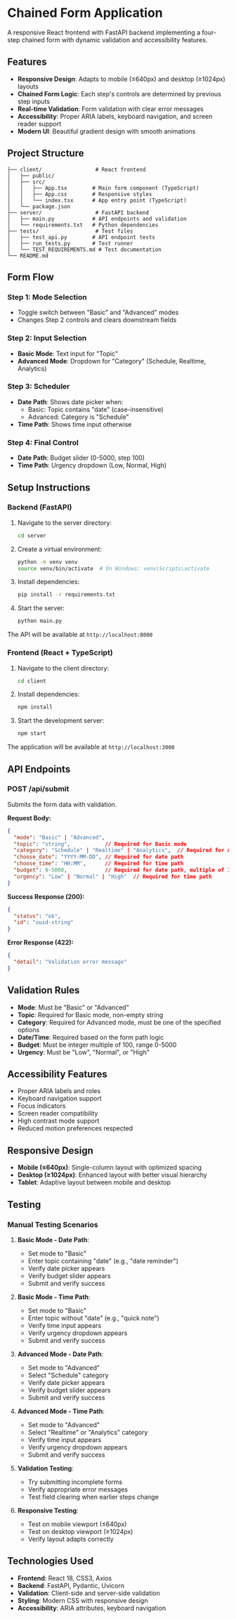# Chained Form Application

A responsive React frontend with FastAPI backend implementing a four-step chained form with dynamic validation and accessibility features.

## Features

- **Responsive Design**: Adapts to mobile (≤640px) and desktop (≥1024px) layouts
- **Chained Form Logic**: Each step's controls are determined by previous step inputs
- **Real-time Validation**: Form validation with clear error messages
- **Accessibility**: Proper ARIA labels, keyboard navigation, and screen reader support
- **Modern UI**: Beautiful gradient design with smooth animations

## Project Structure

```
├── client/                 # React frontend
│   ├── public/
│   ├── src/
│   │   ├── App.tsx        # Main form component (TypeScript)
│   │   ├── App.css        # Responsive styles
│   │   └── index.tsx      # App entry point (TypeScript)
│   └── package.json
├── server/                 # FastAPI backend
│   ├── main.py            # API endpoints and validation
│   └── requirements.txt   # Python dependencies
├── tests/                  # Test files
│   ├── test_api.py        # API endpoint tests
│   ├── run_tests.py       # Test runner
│   └── TEST_REQUIREMENTS.md # Test documentation
└── README.md
```

## Form Flow

### Step 1: Mode Selection
- Toggle switch between "Basic" and "Advanced" modes
- Changes Step 2 controls and clears downstream fields

### Step 2: Input Selection
- **Basic Mode**: Text input for "Topic"
- **Advanced Mode**: Dropdown for "Category" (Schedule, Realtime, Analytics)

### Step 3: Scheduler
- **Date Path**: Shows date picker when:
  - Basic: Topic contains "date" (case-insensitive)
  - Advanced: Category is "Schedule"
- **Time Path**: Shows time input otherwise

### Step 4: Final Control
- **Date Path**: Budget slider (0-5000, step 100)
- **Time Path**: Urgency dropdown (Low, Normal, High)

## Setup Instructions

### Backend (FastAPI)

1. Navigate to the server directory:
   ```bash
   cd server
   ```

2. Create a virtual environment:
   ```bash
   python -m venv venv
   source venv/bin/activate  # On Windows: venv\Scripts\activate
   ```

3. Install dependencies:
   ```bash
   pip install -r requirements.txt
   ```

4. Start the server:
   ```bash
   python main.py
   ```

The API will be available at `http://localhost:8000`

### Frontend (React + TypeScript)

1. Navigate to the client directory:
   ```bash
   cd client
   ```

2. Install dependencies:
   ```bash
   npm install
   ```

3. Start the development server:
   ```bash
   npm start
   ```

The application will be available at `http://localhost:3000`

## API Endpoints

### POST /api/submit
Submits the form data with validation.

**Request Body:**
```json
{
  "mode": "Basic" | "Advanced",
  "topic": "string",           // Required for Basic mode
  "category": "Schedule" | "Realtime" | "Analytics",  // Required for Advanced mode
  "choose_date": "YYYY-MM-DD", // Required for date path
  "choose_time": "HH:MM",      // Required for time path
  "budget": 0-5000,            // Required for date path, multiple of 100
  "urgency": "Low" | "Normal" | "High"  // Required for time path
}
```

**Success Response (200):**
```json
{
  "status": "ok",
  "id": "uuid-string"
}
```

**Error Response (422):**
```json
{
  "detail": "Validation error message"
}
```

## Validation Rules

- **Mode**: Must be "Basic" or "Advanced"
- **Topic**: Required for Basic mode, non-empty string
- **Category**: Required for Advanced mode, must be one of the specified options
- **Date/Time**: Required based on the form path logic
- **Budget**: Must be integer multiple of 100, range 0-5000
- **Urgency**: Must be "Low", "Normal", or "High"

## Accessibility Features

- Proper ARIA labels and roles
- Keyboard navigation support
- Focus indicators
- Screen reader compatibility
- High contrast mode support
- Reduced motion preferences respected

## Responsive Design

- **Mobile (≤640px)**: Single-column layout with optimized spacing
- **Desktop (≥1024px)**: Enhanced layout with better visual hierarchy
- **Tablet**: Adaptive layout between mobile and desktop

## Testing

### Manual Testing Scenarios

1. **Basic Mode - Date Path**:
   - Set mode to "Basic"
   - Enter topic containing "date" (e.g., "date reminder")
   - Verify date picker appears
   - Verify budget slider appears
   - Submit and verify success

2. **Basic Mode - Time Path**:
   - Set mode to "Basic"
   - Enter topic without "date" (e.g., "quick note")
   - Verify time input appears
   - Verify urgency dropdown appears
   - Submit and verify success

3. **Advanced Mode - Date Path**:
   - Set mode to "Advanced"
   - Select "Schedule" category
   - Verify date picker appears
   - Verify budget slider appears
   - Submit and verify success

4. **Advanced Mode - Time Path**:
   - Set mode to "Advanced"
   - Select "Realtime" or "Analytics" category
   - Verify time input appears
   - Verify urgency dropdown appears
   - Submit and verify success

5. **Validation Testing**:
   - Try submitting incomplete forms
   - Verify appropriate error messages
   - Test field clearing when earlier steps change

6. **Responsive Testing**:
   - Test on mobile viewport (≤640px)
   - Test on desktop viewport (≥1024px)
   - Verify layout adapts correctly

## Technologies Used

- **Frontend**: React 18, CSS3, Axios
- **Backend**: FastAPI, Pydantic, Uvicorn
- **Validation**: Client-side and server-side validation
- **Styling**: Modern CSS with responsive design
- **Accessibility**: ARIA attributes, keyboard navigation
